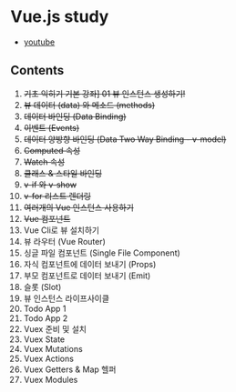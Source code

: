 # Vue.js study
  - [youtube](https://www.youtube.com/playlist?list=PLB7CpjPWqHOtYP7P_0Ls9XNed0NLvmkAh)
## Contents
1. ~~기초 익히기 기본 강좌] 01 뷰 인스턴스 생성하기!~~
2. ~~뷰 데이터 (data) 와 메소드 (methods)~~
3. ~~데이터 바인딩 (Data Binding)~~
4. ~~이벤트 (Events)~~
5. ~~데이터 양방향 바인딩 (Data Two Way Binding - v-model)~~
6. ~~Computed 속성~~
7. ~~Watch 속성~~
8. ~~클래스 & 스타일 바인딩~~
9. ~~v-if 와 v-show~~
10. ~~v-for 리스트 렌더링~~
11. ~~여러개의 Vue 인스턴스 사용하기~~
12. ~~Vue 컴포넌트~~
13. Vue Cli로 뷰 설치하기
14. 뷰 라우터 (Vue Router)
15. 싱글 파일 컴포넌트 (Single File Component)
16. 자식 컴포넌트에 데이터 보내기 (Props)
17. 부모 컴포넌트로 데이터 보내기 (Emit)
18. 슬롯 (Slot)
19. 뷰 인스턴스 라이프사이클
20. Todo App 1
21. Todo App 2
22. Vuex 준비 및 설치
23. Vuex State
24. Vuex Mutations
25. Vuex Actions
26. Vuex Getters & Map 헬퍼
27. Vuex Modules
